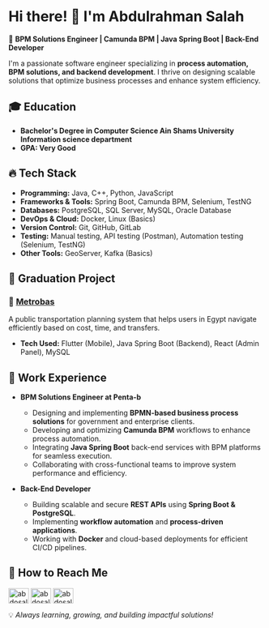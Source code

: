 # Hi there! 👋 I'm Abdulrahman Salah

🚀 **BPM Solutions Engineer | Camunda BPM | Java Spring Boot | Back-End Developer**

I'm a passionate software engineer specializing in **process automation, BPM solutions, and backend development**. I thrive on designing scalable solutions that optimize business processes and enhance system efficiency.

## 🎓 Education
- **Bachelor's Degree in Computer Science Ain Shams University Information science department**
- **GPA: Very Good**

## 🔥 Tech Stack
- **Programming:** Java, C++, Python, JavaScript
- **Frameworks & Tools:** Spring Boot, Camunda BPM, Selenium, TestNG
- **Databases:** PostgreSQL, SQL Server, MySQL, Oracle Database
- **DevOps & Cloud:** Docker, Linux (Basics)
- **Version Control:** Git, GitHub, GitLab
- **Testing:** Manual testing, API testing (Postman), Automation testing (Selenium, TestNG)
- **Other Tools:** GeoServer, Kafka (Basics)

## 📌 Graduation Project
### 🚊 [Metrobas](https://github.com/your-metrobas-link)
A public transportation planning system that helps users in Egypt navigate efficiently based on cost, time, and transfers.
- **Tech Used:** Flutter (Mobile), Java Spring Boot (Backend), React (Admin Panel), MySQL

## 💼 Work Experience
- **BPM Solutions Engineer at Penta-b**  
  - Designing and implementing **BPMN-based business process solutions** for government and enterprise clients.  
  - Developing and optimizing **Camunda BPM** workflows to enhance process automation.
  - Integrating **Java Spring Boot** back-end services with BPM platforms for seamless execution.
  - Collaborating with cross-functional teams to improve system performance and efficiency.

- **Back-End Developer**  
  - Building scalable and secure **REST APIs** using **Spring Boot & PostgreSQL**.
  - Implementing **workflow automation** and **process-driven applications**.
  - Working with **Docker** and cloud-based deployments for efficient CI/CD pipelines.

## 💌 How to Reach Me
<p align="left">
<a href="https://linkedin.com/in/abdosalahh" target="blank"><img align="center" src="https://raw.githubusercontent.com/rahuldkjain/github-profile-readme-generator/master/src/images/icons/Social/linked-in-alt.svg" alt="abdosalahh" height="30" width="40" /></a>
<a href="https://fb.com/aabdoosalahh" target="blank"><img align="center" src="https://raw.githubusercontent.com/rahuldkjain/github-profile-readme-generator/master/src/images/icons/Social/facebook.svg" alt="abdosalah" height="30" width="40" /></a>
<a href="https://instagram.com/abdosalahh_" target="blank"><img align="center" src="https://raw.githubusercontent.com/rahuldkjain/github-profile-readme-generator/master/src/images/icons/Social/instagram.svg" alt="abdosalahh_" height="30" width="40" /></a>
</p>

💡 *Always learning, growing, and building impactful solutions!*
